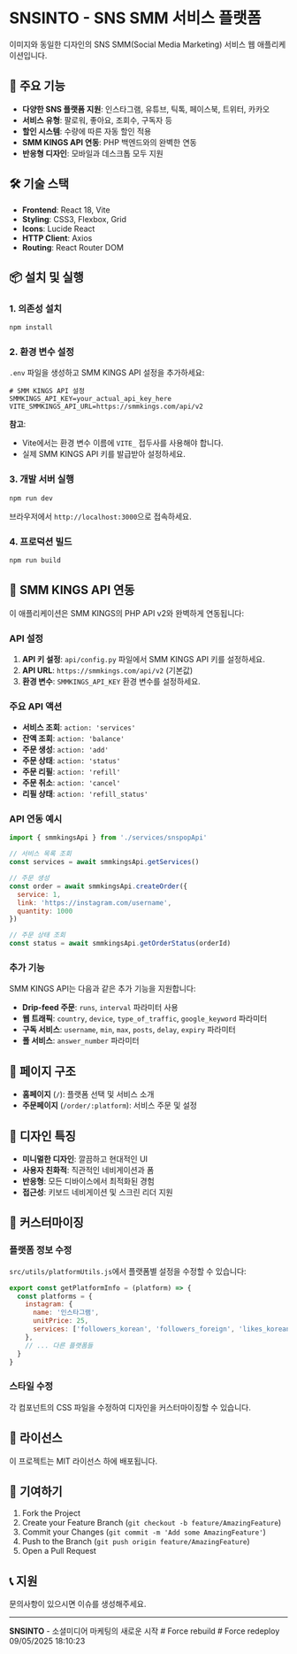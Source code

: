 # SNSINTO - SNS SMM 서비스 플랫폼

이미지와 동일한 디자인의 SNS SMM(Social Media Marketing) 서비스 웹 애플리케이션입니다.

## 🚀 주요 기능

- **다양한 SNS 플랫폼 지원**: 인스타그램, 유튜브, 틱톡, 페이스북, 트위터, 카카오
- **서비스 유형**: 팔로워, 좋아요, 조회수, 구독자 등
- **할인 시스템**: 수량에 따른 자동 할인 적용
- **SMM KINGS API 연동**: PHP 백엔드와의 완벽한 연동
- **반응형 디자인**: 모바일과 데스크톱 모두 지원

## 🛠️ 기술 스택

- **Frontend**: React 18, Vite
- **Styling**: CSS3, Flexbox, Grid
- **Icons**: Lucide React
- **HTTP Client**: Axios
- **Routing**: React Router DOM

## 📦 설치 및 실행

### 1. 의존성 설치

```bash
npm install
```

### 2. 환경 변수 설정

`.env` 파일을 생성하고 SMM KINGS API 설정을 추가하세요:

```env
# SMM KINGS API 설정
SMMKINGS_API_KEY=your_actual_api_key_here
VITE_SMMKINGS_API_URL=https://smmkings.com/api/v2
```

**참고**: 
- Vite에서는 환경 변수 이름에 `VITE_` 접두사를 사용해야 합니다.
- 실제 SMM KINGS API 키를 발급받아 설정하세요.

### 3. 개발 서버 실행

```bash
npm run dev
```

브라우저에서 `http://localhost:3000`으로 접속하세요.

### 4. 프로덕션 빌드

```bash
npm run build
```

## 🔌 SMM KINGS API 연동

이 애플리케이션은 SMM KINGS의 PHP API v2와 완벽하게 연동됩니다:

### API 설정

1. **API 키 설정**: `api/config.py` 파일에서 SMM KINGS API 키를 설정하세요.
2. **API URL**: `https://smmkings.com/api/v2` (기본값)
3. **환경 변수**: `SMMKINGS_API_KEY` 환경 변수를 설정하세요.

### 주요 API 액션

- **서비스 조회**: `action: 'services'`
- **잔액 조회**: `action: 'balance'`
- **주문 생성**: `action: 'add'`
- **주문 상태**: `action: 'status'`
- **주문 리필**: `action: 'refill'`
- **주문 취소**: `action: 'cancel'`
- **리필 상태**: `action: 'refill_status'`

### API 연동 예시

```javascript
import { smmkingsApi } from './services/snspopApi'

// 서비스 목록 조회
const services = await smmkingsApi.getServices()

// 주문 생성
const order = await smmkingsApi.createOrder({
  service: 1,
  link: 'https://instagram.com/username',
  quantity: 1000
})

// 주문 상태 조회
const status = await smmkingsApi.getOrderStatus(orderId)
```

### 추가 기능

SMM KINGS API는 다음과 같은 추가 기능을 지원합니다:

- **Drip-feed 주문**: `runs`, `interval` 파라미터 사용
- **웹 트래픽**: `country`, `device`, `type_of_traffic`, `google_keyword` 파라미터
- **구독 서비스**: `username`, `min`, `max`, `posts`, `delay`, `expiry` 파라미터
- **폴 서비스**: `answer_number` 파라미터

## 📱 페이지 구조

- **홈페이지** (`/`): 플랫폼 선택 및 서비스 소개
- **주문페이지** (`/order/:platform`): 서비스 주문 및 설정

## 🎨 디자인 특징

- **미니멀한 디자인**: 깔끔하고 현대적인 UI
- **사용자 친화적**: 직관적인 네비게이션과 폼
- **반응형**: 모든 디바이스에서 최적화된 경험
- **접근성**: 키보드 네비게이션 및 스크린 리더 지원

## 🔧 커스터마이징

### 플랫폼 정보 수정

`src/utils/platformUtils.js`에서 플랫폼별 설정을 수정할 수 있습니다:

```javascript
export const getPlatformInfo = (platform) => {
  const platforms = {
    instagram: {
      name: '인스타그램',
      unitPrice: 25,
      services: ['followers_korean', 'followers_foreign', 'likes_korean', 'likes_foreign', 'comments_korean', 'comments_foreign', 'views']
    },
    // ... 다른 플랫폼들
  }
}
```

### 스타일 수정

각 컴포넌트의 CSS 파일을 수정하여 디자인을 커스터마이징할 수 있습니다.

## 📄 라이선스

이 프로젝트는 MIT 라이선스 하에 배포됩니다.

## 🤝 기여하기

1. Fork the Project
2. Create your Feature Branch (`git checkout -b feature/AmazingFeature`)
3. Commit your Changes (`git commit -m 'Add some AmazingFeature'`)
4. Push to the Branch (`git push origin feature/AmazingFeature`)
5. Open a Pull Request

## 📞 지원

문의사항이 있으시면 이슈를 생성해주세요.

---

**SNSINTO** - 소셜미디어 마케팅의 새로운 시작
#   F o r c e   r e b u i l d  
 #   F o r c e   r e d e p l o y   0 9 / 0 5 / 2 0 2 5   1 8 : 1 0 : 2 3  
 